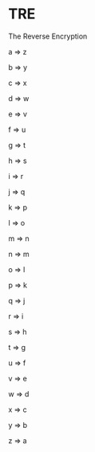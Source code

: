 # TRE
The Reverse Encryption

a => z

b => y

c => x

d => w

e => v

f => u

g => t

h => s

i => r

j => q

k => p

l => o

m => n

n => m

o => l

p => k

q => j

r => i

s => h

t => g

u => f

v => e

w => d

x => c

y => b

z => a

